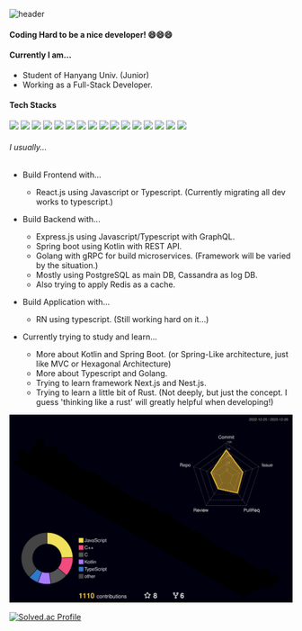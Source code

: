 ![header](https://capsule-render.vercel.app/api?type=slice&color=auto&height=300&section=header&text=Kyum's%20Repository&fontSize=90)
#### Coding Hard to be a nice developer! 😄😄😄

#### Currently I am...
- Student of Hanyang Univ. (Junior)
- Working as a Full-Stack Developer.

#### Tech Stacks
<p>
    <img src="https://img.shields.io/badge/Javascript-F7DF1E?style=flat-square&logo=Javascript&logoColor=323330"/>
    <img src="https://img.shields.io/badge/Typescript-3178C6?style=round-square&logo=Typescript&logoColor=white"/>
    <img src="https://img.shields.io/badge/Go-00ADD8?style=round-square&logo=Go&logoColor=white"/>
    <img src="https://img.shields.io/badge/Kotlin-7F52FF?style=round-square&logo=Kotlin&logoColor=white"/>
    <img src="https://img.shields.io/badge/React-61DAFB?style=round-square&logo=React&logoColor=#000000"/>
    <img src="https://img.shields.io/badge/Svelte-FF3E00?style=round-square&logo=Svelte&logoColor=white"/>
    <img src="https://img.shields.io/badge/Next.js-000000?style=round-square&logo=Next.js&logoColor=white"/>
    <img src="https://img.shields.io/badge/NestJS-E0234E?style=round-square&logo=NestJS&logoColor=white"/>
    <img src="https://img.shields.io/badge/Express-000000?style=round-square&logo=Express&logoColor=white"/>
    <img src="https://img.shields.io/badge/Spring Boot-6DB33F?style=round-square&logo=springboot&logoColor=white"/>
    <img src="https://img.shields.io/badge/Node.js-339933?style=round-square&logo=Node.js&logoColor=white"/>
    <img src="https://img.shields.io/badge/Docker-2496ED?style=round-square&logo=Docker&logoColor=white"/>
    <img src="https://img.shields.io/badge/Nginx-009639?style=round-square&logo=Nginx&logoColor=white"/>
    <img src="https://img.shields.io/badge/Prisma-2D3748?style=round-square&logo=Prisma&logoColor=white"/>
    <img src="https://img.shields.io/badge/GraphQL-E10098?style=round-square&logo=GraphQL&logoColor=white"/>
    <img src="https://img.shields.io/badge/gRPC-5CBCB9?style=round-square&logo=https://github.com/grpc/grpc.io/blob/4ad607130312760348fad636eec1bcd244f353d0/assets/icons/logo.svg&logoColor=white"/>
</p> 

###### I usually...
- Build Frontend with...
    - React.js using Javascript or Typescript. (Currently migrating all dev works to typescript.)
 
- Build Backend with...
    - Express.js using Javascript/Typescript with GraphQL.
    - Spring boot using Kotlin with REST API.
    - Golang with gRPC for build microservices. (Framework will be varied by the situation.)
    - Mostly using PostgreSQL as main DB, Cassandra as log DB.
    - Also trying to apply Redis as a cache.
      
- Build Application with...
    - RN using typescript. (Still working hard on it...)
      
- Currently trying to study and learn...
    - More about Kotlin and Spring Boot. (or Spring-Like architecture, just like MVC or Hexagonal Architecture)
    - More about Typescript and Golang.
    - Trying to learn framework Next.js and Nest.js.
    - Trying to learn a little bit of Rust. (Not deeply, but just the concept. I guess 'thinking like a rust' will greatly helpful when developing!)

![](./profile-3d-contrib/profile-night-rainbow.svg)

[![Solved.ac Profile](http://mazassumnida.wtf/api/v2/generate_badge?boj=myugyin)](https://solved.ac/myugyin/)

<!--
[![Anurag's github stats](https://github-readme-stats.vercel.app/api?username=KyumKyum&count_private=true&theme=synthwave&show_icons=true)](https://github.com/anuraghazra/github-readme-stats)


**KyumKyum/KyumKyum** is a ✨ _special_ ✨ repository because its `README.md` (this file) appears on your GitHub profile.

Here are some ideas to get you started:

- 🔭 I’m currently working on ...
- 🌱 I’m currently learning ...
- 👯 I’m looking to collaborate on ...
- 🤔 I’m looking for help with ...
- 💬 Ask me about ...
- 📫 How to reach me: ...
- 😄 Pronouns: ...
- ⚡ Fun fact: ...
-->
